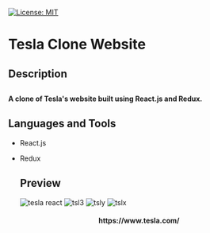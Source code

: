 [![License: MIT](https://img.shields.io/badge/License-MIT-yellow.svg)](https://opensource.org/licenses/MIT)

# Tesla Clone Website

<h2>Description<br><h2>  <h4>A clone of Tesla's website built using React.js and Redux.<h4>
  
<h2 align="left">Languages and Tools</h2>

- React.js
- Redux
  
  ## Preview
  ![tesla react](https://user-images.githubusercontent.com/84366215/168971681-82b4db09-3dcf-4b6f-9d6d-9bd0463062aa.png)
  ![tsl3](https://user-images.githubusercontent.com/84366215/169456857-e95029cb-f5c9-4320-9e62-3348ac6cdd1d.png)
  ![tsly](https://user-images.githubusercontent.com/84366215/169457006-3afe239e-adc9-4c11-940a-926d7426f1c2.png)
  ![tslx](https://user-images.githubusercontent.com/84366215/169457097-11e9bfca-b66e-4392-b1d5-7a6ce313b040.png)
  <h4 align="center">https://www.tesla.com/</h4>
